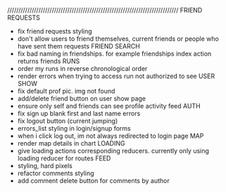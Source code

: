 /////////////////////////////////////////////////////////////////////////////
FRIEND REQUESTS
- fix friend requests styling
- don't allow users to friend themselves, current friends or people who have sent them requests
FRIEND SEARCH
- fix bad naming in friendships. for example friendships index action returns friends
RUNS
- order my runs in reverse chronological order
- render errors when trying to access run not authorized to see
USER SHOW
- fix default prof pic. img not found
- add/delete friend button on user show page
- ensure only self and friends can see profile activity feed
AUTH
- fix sign up blank first and last name errors
- fix logout button (current jumping)
- errors_list styling in login/signup forms
- when i click log out, im not always redirected to login page
MAP
- render map details in chart
LOADING
- give loading actions corresponding reducers. currently only using loading reducer for routes
FEED
- styling, hard pixels
- refactor comments styling
- add comment delete button for comments by author
